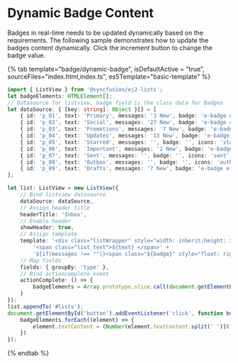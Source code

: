 # Dynamic Badge Content

Badges in real-time needs to be updated dynamically based on the requirements. The following sample demonstrates how to
update the badges content dynamically. Click the increment button to change the badge value.

{% tab template="badge/dynamic-badge", isDefaultActive = "true", sourceFiles="index.html,index.ts", es5Template="basic-template" %}

```typescript
import { ListView } from '@syncfusion/ej2-lists';
let badgeElements: HTMLElement[];
// Datasource for listview, badge field is the class data for Badges
let dataSource: { [key: string]: Object }[] = [
    { id: 'p_01', text: 'Primary', messages: '3 New', badge: 'e-badge e-badge-primary', icons: 'primary', type: 'Primary' },
    { id: 'p_02', text: 'Social', messages: '27 New', badge: 'e-badge e-badge-secondary', icons: 'social', type: 'Primary' },
    { id: 'p_03', text: 'Promotions', messages: '7 New', badge: 'e-badge e-badge-success', icons: 'promotion', type: 'Primary' },
    { id: 'p_04', text: 'Updates', messages: '13 New', badge: 'e-badge e-badge-info', icons: 'updates', type: 'Primary' },
    { id: 'p_05', text: 'Starred', messages: '', badge: '', icons: 'starred', type: 'All Labels' },
    { id: 'p_06', text: 'Important', messages: '2 New', badge: 'e-badge e-badge-danger', icons: 'important', type: 'All Labels' },
    { id: 'p_07', text: 'Sent', messages: '', badge: '', icons: 'sent', type: 'All Labels' },
    { id: 'p_08', text: 'Outbox', messages: '', badge: '', icons: 'outbox', type: 'All Labels' },
    { id: 'p_09', text: 'Drafts', messages: '7 New', badge: 'e-badge e-badge-warning', icons: 'draft', type: 'All Labels' },
];

let list: ListView = new ListView({
    // Bind listview datasource
    dataSource: dataSource,
    // Assign header title
    headerTitle: 'Inbox',
    // Enable header
    showHeader: true,
    // Assign template
    template: '<div class="listWrapper" style="width: inherit;height: inherit;"><span class="${icons} list_svg">&nbsp;</span>' +
        '<span class="list_text">${text} </span>' +
        '${if(messages !== "")}<span class="${badge}" style="float: right;margin-top: 16px;font-size: 12px;">${messages}</span>${/if}</div>',
    // Map fields
    fields: { groupBy: 'type' },
    // Bind actioncomplete event
    actionComplete: () => {
        badgeElements = Array.prototype.slice.call(document.getElementById('lists').getElementsByClassName('e-badge'));
    }
});
list.appendTo('#lists');
document.getElementById('button').addEventListener('click', function buttonClick() {
    badgeElements.forEach((element) => {
        element.textContent = (Number(element.textContent.split(' ')[0])) + 1 + ' New';
    })
});
```

{% endtab %}
